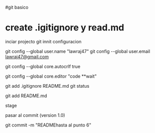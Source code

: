 #git basico 

# create .igitignore y read.md
 
 inciar projecto git innit
 configuracion 

git config --global user.name "lawraj47"
git config --global user.email lawraj47@gmail.com

git config --global core.autocrlf true

git config --global core.editor "code **wait"

git add .igitignore README.md
git status

git add README.md

stage 

pasar al commit (version 1.0)

git commit -m "READMEhasta al punto 6"